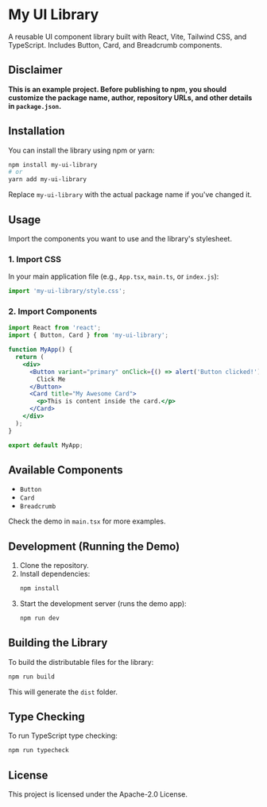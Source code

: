 
# My UI Library

A reusable UI component library built with React, Vite, Tailwind CSS, and TypeScript. Includes Button, Card, and Breadcrumb components.

## Disclaimer

**This is an example project. Before publishing to npm, you should customize the package name, author, repository URLs, and other details in `package.json`.**

## Installation

You can install the library using npm or yarn:

```bash
npm install my-ui-library
# or
yarn add my-ui-library
```

Replace `my-ui-library` with the actual package name if you've changed it.

## Usage

Import the components you want to use and the library's stylesheet.

### 1. Import CSS

In your main application file (e.g., `App.tsx`, `main.ts`, or `index.js`):

```javascript
import 'my-ui-library/style.css';
```

### 2. Import Components

```jsx
import React from 'react';
import { Button, Card } from 'my-ui-library';

function MyApp() {
  return (
    <div>
      <Button variant="primary" onClick={() => alert('Button clicked!')}>
        Click Me
      </Button>
      <Card title="My Awesome Card">
        <p>This is content inside the card.</p>
      </Card>
    </div>
  );
}

export default MyApp;
```

## Available Components

*   `Button`
*   `Card`
*   `Breadcrumb`

Check the demo in `main.tsx` for more examples.

## Development (Running the Demo)

1.  Clone the repository.
2.  Install dependencies:
    ```bash
    npm install
    ```
3.  Start the development server (runs the demo app):
    ```bash
    npm run dev
    ```

## Building the Library

To build the distributable files for the library:

```bash
npm run build
```
This will generate the `dist` folder.

## Type Checking

To run TypeScript type checking:
```bash
npm run typecheck
```

## License

This project is licensed under the Apache-2.0 License.
